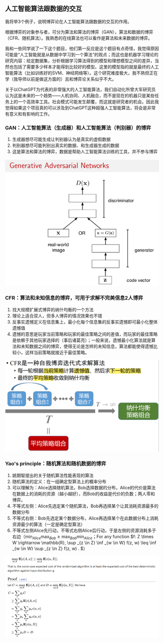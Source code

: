 ## 人工智能算法跟数据的交互

我将举3个例子，说明博弈论在人工智能算法跟数据的交互的作用。

根据博弈的对象参与者，可分为算法和算法的博弈（GAN），算法和数据的博弈（CFR、随机算法）。我熟悉的在线算法也可以看作是算法和未来数据的博弈。

我和一些同学说了一下这个题目，他们第一反应是这个题目有点奇怪，我觉得原因可能是“人工智能就是从数据中学习到一个算法”的观点；而这也是机器学习理论的研究内容：给定数据集，分析根据学习算法得到的模型和理想模型之间的差异，当然也包括了需要多少样本才能得到比较好的模型。这里的模型指的就是最终的人工智能算法（比如训练好的SVM、神经网络等）。这个研究难度极大，我不熟但正在学（我导师以前是做这方面的）且和博弈论关系似乎不大。

关于以ChatGPT为代表的非常强大的人工智能算法，我们自动化所曾大军研究员认为这是未来的一个趋势——人机协同、人机融合，而不是现在的机器只是某些任务上的一个高效率工具。社会模式可能发生颠覆，而这就是研究者的机会。因此我觉得如果这个项目真的可以涉及到ChatGPT这种超强人工智能算法，将会是非常有意义和有影响的工作。

### GAN：人工智能算法（生成器）和人工智能算法（判别器）的博弈

1. 生成器想尽可能生成让判别器认为是真实的虚假数据
2. 判别器想尽可能判别出真实的数据、和生成器生成的数据
3. 这是算法和算法的博弈，数据是帮助人工智能算法训练的工具，并不参与博弈

![1678372074488](image/gametheoryinalgorithmsanddata/1678372074488.png)

### CFR：算法和未知信息的博弈，可用于求解不完美信息2人博弈

1. 找大规模扩展式博弈的纳什均衡的一个方法
2. 理论上适合双人，但多人博弈的情况效果也不错
3. 反事实遗憾定义在信息集上，最小化每个信息集的反事实遗憾即可最小化整体遗憾值
4. 遗憾的意思是玩家当前策略和玩家的最佳策略之间的差值，而玩家的最佳策略是依赖于其他玩家选择的（事后诸葛亮）；一般来说，遗憾最小化算法就是算法和未知数据之间的博弈，使得无论是怎样的未知信息，算法都能使得遗憾比较小，这样当前策略就接近于最佳策略。

![1678374756387](image/gametheoryinalgorithmsanddata/1678374756387.png)

### Yao's principle：随机算法和随机数据的博弈

1. 姚期智提出的关于随机算法性能表现的算法
2. 随机算法的定义：在一组确定型算法上的概率分布
3. 可以理解为：Alice选择随机算法，Bob选择数据的分布，Alice的代价是算法在数据上的消耗的资源（越小越好），而Bob的收益是代价的负数；两人零和博弈。
4. 不等式左侧：Alice先选定某个随机算法，Bob再选择某个让其消耗资源最多的数据分布
5. 不等式右侧：Bob先选定某个数据分布，Alice再选择某个在此数据分布上消耗资源最少的算法（一定是确定型算法）
6. 不等式左侧Alice先行动，不等式右侧Alice后行动，于是左侧的资源消耗多于右边（$\min_{Alice}\max_{Bob} \ge \max_{Bob}\min_{Alice}$；For any function $f: Z \times W \rightarrow \mathbb{R}, \sup _{z \in Z} \inf _{w \in W} f(z, w) \leq \inf _{w \in W} \sup _{z \in Z} f(z, w) .
$）

![1678375082101](image/gametheoryinalgorithmsanddata/1678375082101.png)
